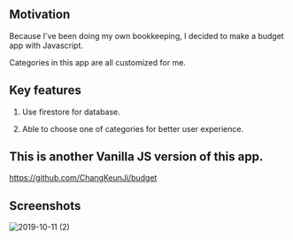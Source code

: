 ## Motivation

Because I've been doing my own bookkeeping, I decided to make a budget app with Javascript.

Categories in this app are all customized for me.

## Key features

1. Use firestore for database.

2. Able to choose one of categories for better user experience.

## This is another Vanilla JS version of this app.
 https://github.com/ChangKeunJi/budget

## Screenshots

![2019-10-11 (2)](https://user-images.githubusercontent.com/46767604/66575986-a7a06400-ebc2-11e9-8586-52d2a2940ea3.png)
